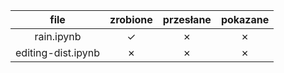 <!--   &check;    &cross; -->


| file | zrobione | przesłane | pokazane |
| :---: | :---: | :---: | :---: |
| rain.ipynb | &check; | &cross; | &cross; |
| editing-dist.ipynb | &cross; | &cross; | &cross; |

